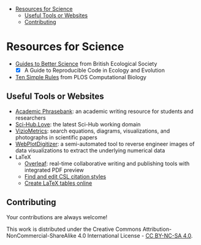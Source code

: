 -   [Resources for Science](#resources-for-science)
    -   [Useful Tools or Websites](#useful-tools-or-websites)
    -   [Contributing](#contributing)

Resources for Science
=====================

-   [Guides to Better
    Science](https://www.britishecologicalsociety.org/publications/guides-to/)
    from British Ecological Society
    -   ☒ A Guide to Reproducible Code in Ecology and Evolution
-   [Ten Simple Rules](http://collections.plos.org/ten-simple-rules)
    from PLOS Computational Biology

Useful Tools or Websites
------------------------

-   [Academic Phrasebank](http://www.phrasebank.manchester.ac.uk/): an
    academic writing resource for students and researchers
-   [Sci-Hub.Love](https://lovescihub.wordpress.com/): the latest
    Sci-Hub working domain
-   [VizioMetrics](http://viziometrics.org/): search equations,
    diagrams, visualizations, and photographs in scientific papers
-   [WebPlotDigitizer](https://automeris.io/WebPlotDigitizer/): a
    semi-automated tool to reverse engineer images of data
    visualizations to extract the underlying numerical data
-   LaTeX
    -   [Overleaf](https://www.overleaf.com/): real-time collaborative
        writing and publishing tools with integrated PDF preview
    -   [Find and edit CSL citation
        styles](http://editor.citationstyles.org/about/)
    -   [Create LaTeX tables online](https://www.tablesgenerator.com/)

Contributing
------------

Your contributions are always welcome!

This work is distributed under the Creative Commons
Attribution-NonCommercial-ShareAlike 4.0 International License - [CC
BY-NC-SA
4.0](http://creativecommons.org/licenses/by-nc-sa/4.0/legalcode).
